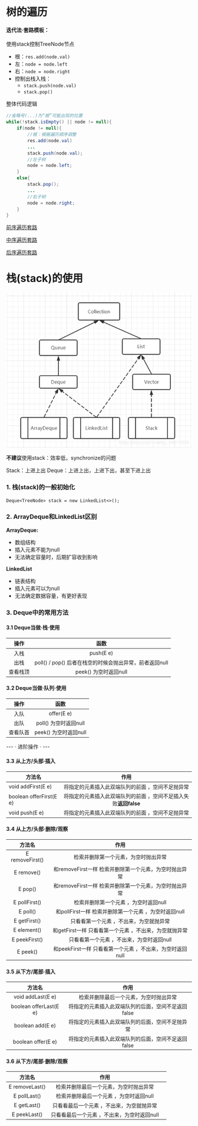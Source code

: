 # 树的遍历

#### 迭代法·套路模板：

使用stack控制TreeNode节点

* 根：`res.add(node.val)`  
* 左：`node = node.left`
* 右：`node = node.right`
* 控制出栈入栈：
  * `stack.push(node.val)`
  * `stack.pop()`

整体代码逻辑

```java
//省略号(...)为“根”可能出现的位置
while(!stack.isEmpty() || node != null){
    if(node != null){
        //根：根据遍历顺序调整
        res.add(node.val)
        ...
        stack.push(node.val);
        //左子树
        node = node.left;
    }
    else{
    	stack.pop();
        ...
        //右子树
        node = node.right;
    }
}
```

[前序遍历套路](1.二叉树的前序遍历.md)

[中序遍历套路](2.二叉树的中序遍历.md)

[后序遍历套路](3.二叉树的后序遍历.md)

# 栈(stack)的使用

![å¨è¿éæå¥å¾çæè¿°](pic/2020053121015811.png)

**不建议**使用stack：效率低，synchronize的问题

Stack：上进上出
Deque：上进上出，上进下出，甚至下进上出

### 1. 栈(stack)的一般初始化

`Deque<TreeNode> stack = new LinkedList<>();`

### 2. ArrayDeque和LinkedList区别

**ArrayDeque:**

* 数组结构
* 插入元素不能为null
* 无法确定容量时，后期扩容收到影响

**LinkedList**

* 链表结构
* 插入元素可以为null
* 无法确定数据容量，有更好表现

### 3. Deque中的常用方法

#### 3.1 Deque当做·栈·使用

|   操作   |                          函数                           |
| :------: | :-----------------------------------------------------: |
|   入栈   |                        push(E e)                        |
|   出栈   | poll() / pop() 后者在栈空的时候会抛出异常，前者返回null |
| 查看栈顶 |                  peek() 为空时返回null                  |

#### 3.2 Deque当做·队列·使用

|   操作   |         函数          |
| :------: | :-------------------: |
|   入队   |      offer(E e)       |
|   出队   | poll() 为空时返回null |
| 查看队首 | peek() 为空时返回null |

--- · 进阶操作 · ---

#### 3.3 从上方/头部·插入

| **方法名**              |                             作用                             |
| ----------------------- | :----------------------------------------------------------: |
| void addFirst(E e)      |      将指定的元素插入此双端队列的前面 ，空间不足抛异常       |
| boolean offerFirst(E e) | 将指定的元素插入此双端队列的前面 ，空间不足插入失败**返回false** |
| void push(E e)          |      将指定的元素插入此双端队列的前面 ，空间不足抛异常       |

#### 3.4 从上方/头部·删除/观察

|   **方法名**    |                         **作用**                          |
| :-------------: | :-------------------------------------------------------: |
| E removeFirst() |           检索并删除第一个元素，为空时抛出异常            |
|   E remove()    |  和removeFirst一样 检索并删除第一个元素，为空时抛出异常   |
|     E pop()     |  和removeFirst一样 检索并删除第一个元素，为空时抛出异常   |
|  E pollFirst()  |           检索并删除第一个元素 ，为空时返回null           |
|    E poll()     |   和pollFirst一样 检索并删除第一个元素 ，为空时返回null   |
|  E getFirst()   |          只看看第一个元素 ，不出来，为空就抛异常          |
|   E element()   |  和getFirst一样 只看看第一个元素 ，不出来，为空就抛异常   |
|  E peekFirst()  |         只看看第一个元素 ，不出来，为空时返回null         |
|    E peek()     | 和peekFirst一样 只看看第一个元素 ，不出来，为空时返回null |

#### 3.5 从下方/尾部·插入

|       **方法名**       |                      **作用**                       |
| :--------------------: | :-------------------------------------------------: |
|   void addLast(E e)    |       检索并删除最后一个元素，为空时抛出异常        |
| boolean offerLast(E e) | 将指定的元素插入此双端队列的后面，空间不足返回false |
|    boolean add(E e)    |  将指定的元素插入此双端队列的后面，空间不足抛异常   |
|   boolean offer(E e)   | 将指定的元素插入此双端队列的后面，空间不足返回false |

#### 3.6 从下方/尾部·删除/观察

|   **方法名**   |                  **作用**                   |      |
| :------------: | :-----------------------------------------: | ---- |
| E removeLast() |   检索并删除最后一个元素，为空时抛出异常    |      |
|  E pollLast()  |   检索并删除最后一个元素 ，为空时返回null   |      |
|  E getLast()   |  只看看最后一个元素 ，不出来，为空就抛异常  |      |
|  E peekLast()  | 只看看最后一个元素 ，不出来，为空时返回null |      |







